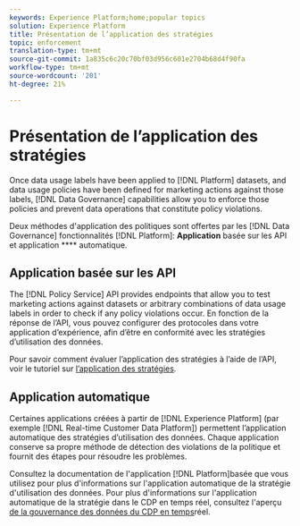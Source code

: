 ```yaml
---
keywords: Experience Platform;home;popular topics
solution: Experience Platform
title: Présentation de l’application des stratégies
topic: enforcement
translation-type: tm+mt
source-git-commit: 1a835c6c20c70bf03d956c601e2704b68d4f90fa
workflow-type: tm+mt
source-wordcount: '201'
ht-degree: 21%

---
```



# Présentation de l’application des stratégies

Once data usage labels have been applied to [!DNL Platform] datasets, and data usage policies have been defined for marketing actions against those labels, [!DNL Data Governance] capabilities allow you to enforce those policies and prevent data operations that constitute policy violations.

Deux méthodes d&#39;application des politiques sont offertes par les [!DNL Data Governance] fonctionnalités [!DNL Platform]: **Application** basée sur les API et application **** automatique.

## Application basée sur les API

The [!DNL Policy Service] API provides endpoints that allow you to test marketing actions against datasets or arbitrary combinations of data usage labels in order to check if any policy violations occur. En fonction de la réponse de l’API, vous pouvez configurer des protocoles dans votre application d’expérience, afin d’être en conformité avec les stratégies d’utilisation des données.

Pour savoir comment évaluer l’application des stratégies à l’aide de l’API, voir le tutoriel sur [l’application des stratégies](api-enforcement.md).

## Application automatique

Certaines applications créées à partir de [!DNL Experience Platform] (par exemple [!DNL Real-time Customer Data Platform]) permettent l’application automatique des stratégies d’utilisation des données. Chaque application conserve sa propre méthode de détection des violations de la politique et fournit des étapes pour résoudre les problèmes.

Consultez la documentation de l&#39;application [!DNL Platform]basée que vous utilisez pour plus d&#39;informations sur l&#39;application automatique de la stratégie d&#39;utilisation des données. Pour plus d&#39;informations sur l&#39;application automatique de la stratégie dans le CDP en temps réel, consultez l&#39;aperçu [de la gouvernance des données du CDP en temps](../../rtcdp/privacy/data-governance-overview.md#enforce-data-usage-compliance)réel.